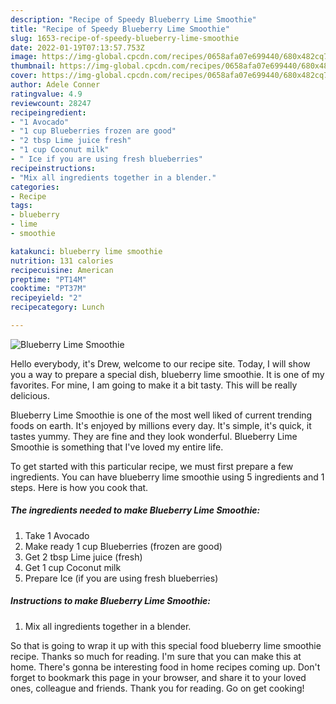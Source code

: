 ```yaml
---
description: "Recipe of Speedy Blueberry Lime Smoothie"
title: "Recipe of Speedy Blueberry Lime Smoothie"
slug: 1653-recipe-of-speedy-blueberry-lime-smoothie
date: 2022-01-19T07:13:57.753Z
image: https://img-global.cpcdn.com/recipes/0658afa07e699440/680x482cq70/blueberry-lime-smoothie-recipe-main-photo.jpg
thumbnail: https://img-global.cpcdn.com/recipes/0658afa07e699440/680x482cq70/blueberry-lime-smoothie-recipe-main-photo.jpg
cover: https://img-global.cpcdn.com/recipes/0658afa07e699440/680x482cq70/blueberry-lime-smoothie-recipe-main-photo.jpg
author: Adele Conner
ratingvalue: 4.9
reviewcount: 28247
recipeingredient:
- "1 Avocado"
- "1 cup Blueberries frozen are good"
- "2 tbsp Lime juice fresh"
- "1 cup Coconut milk"
- " Ice if you are using fresh blueberries"
recipeinstructions:
- "Mix all ingredients together in a blender."
categories:
- Recipe
tags:
- blueberry
- lime
- smoothie

katakunci: blueberry lime smoothie 
nutrition: 131 calories
recipecuisine: American
preptime: "PT14M"
cooktime: "PT37M"
recipeyield: "2"
recipecategory: Lunch

---
```



![Blueberry Lime Smoothie](https://img-global.cpcdn.com/recipes/0658afa07e699440/680x482cq70/blueberry-lime-smoothie-recipe-main-photo.jpg)

Hello everybody, it's Drew, welcome to our recipe site. Today, I will show you a way to prepare a special dish, blueberry lime smoothie. It is one of my favorites. For mine, I am going to make it a bit tasty. This will be really delicious.

Blueberry Lime Smoothie is one of the most well liked of current trending foods on earth. It's enjoyed by millions every day. It's simple, it's quick, it tastes yummy. They are fine and they look wonderful. Blueberry Lime Smoothie is something that I've loved my entire life.




To get started with this particular recipe, we must first prepare a few ingredients. You can have blueberry lime smoothie using 5 ingredients and 1 steps. Here is how you cook that.

<!--inarticleads1-->

##### The ingredients needed to make Blueberry Lime Smoothie:

1. Take 1 Avocado
1. Make ready 1 cup Blueberries (frozen are good)
1. Get 2 tbsp Lime juice (fresh)
1. Get 1 cup Coconut milk
1. Prepare  Ice (if you are using fresh blueberries)




<!--inarticleads2-->

##### Instructions to make Blueberry Lime Smoothie:

1. Mix all ingredients together in a blender.




So that is going to wrap it up with this special food blueberry lime smoothie recipe. Thanks so much for reading. I'm sure that you can make this at home. There's gonna be interesting food in home recipes coming up. Don't forget to bookmark this page in your browser, and share it to your loved ones, colleague and friends. Thank you for reading. Go on get cooking!
